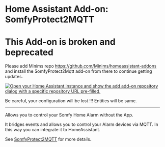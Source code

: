 # Home Assistant Add-on: SomfyProtect2MQTT

# This Add-on is broken and beprecated 

Please add Minims repo https://github.com/Minims/homeassistant-addons and install the SomfyProtect2Mqtt add-on from there to continue getting updates.

[![Open your Home Assistant instance and show the add add-on repository dialog with a specific repository URL pre-filled.](https://my.home-assistant.io/badges/supervisor_add_addon_repository.svg)](https://my.home-assistant.io/redirect/supervisor_add_addon_repository/?repository_url=https%3A%2F%2Fgithub.com%2FMinims%2Fhomeassistant-addons)

Be careful, your configuration will be lost !!!
Entities will be same.

*************************************************************************************

Allows you to control your Somfy Home Alarm without the App.

It bridges events and allows you to control your Alarm devices via MQTT.
In this way you can integrate it to HomeAssistant.

See [SomfyProtect2MQTT] for more details.

[SomfyProtect2MQTT]: https://github.com/Minims/SomfyProtect2MQTT